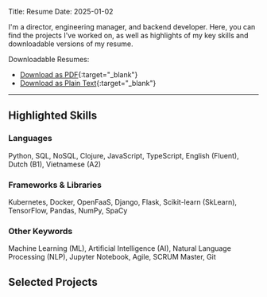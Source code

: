 Title: Resume
Date: 2025-01-02

I'm a director, engineering manager, and backend developer. Here, you can find the projects I've worked on, as well as highlights of my key skills and downloadable versions of my resume.

Downloadable Resumes:

- <i class="fas fa-file-pdf"></i> [Download as PDF](../images/AlbertCarterResume.pdf){:target="_blank"}
- <i class="fas fa-file-alt"></i> [Download as Plain Text](../images/AlbertCarterResume.txt){:target="_blank"}


---

## Highlighted Skills

### Languages
Python, SQL, NoSQL, Clojure, JavaScript, TypeScript, English (Fluent), Dutch (B1), Vietnamese (A2)

### Frameworks & Libraries
Kubernetes, Docker, OpenFaaS, Django, Flask, Scikit-learn (SkLearn), TensorFlow, Pandas, NumPy, SpaCy

### Other Keywords
Machine Learning (ML), Artificial Intelligence (AI), Natural Language Processing (NLP), Jupyter Notebook, Agile, SCRUM Master, Git

## Selected Projects